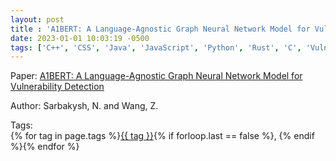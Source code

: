 ```yaml
---
layout: post
title : 'A1BERT: A Language-Agnostic Graph Neural Network Model for Vulnerability Detection'
date: 2023-01-01 10:03:19 -0500
tags: ['C++', 'CSS', 'Java', 'JavaScript', 'Python', 'Rust', 'C', 'Vulnerability Detection', 'Graph Convolutional Network', 'Graph Neural Network', 'Token Graph']
---
```

Paper: [A1BERT: A Language-Agnostic Graph Neural Network Model for Vulnerability Detection](https://ieeexplore.ieee.org/stamp/stamp.jsp?arnumber=10381160)

Author: Sarbakysh, N. and Wang, Z.




 Tags:  
        <span>{% for tag in page.tags %}<a href="/tags/#{{ tag | slugify }}">{{ tag }}</a>{% if forloop.last == false %}, {% endif %}{% endfor %}</span>
